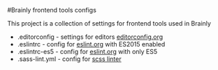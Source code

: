 #Brainly frontend tools configs

This project is a collection of settings for frontend tools used in Brainly

- .editorconfig - settings for editors [editorconfig.org](http://editorconfig.org/)
- .eslintrc - config for [eslint.org](http://eslint.org/) with ES2015 enabled
- .eslintrc-es5 - config for [eslint.org](http://eslint.org/) with only ES5
- .sass-lint.yml - config for [scss linter](https://github.com/sasstools/sass-lint)

